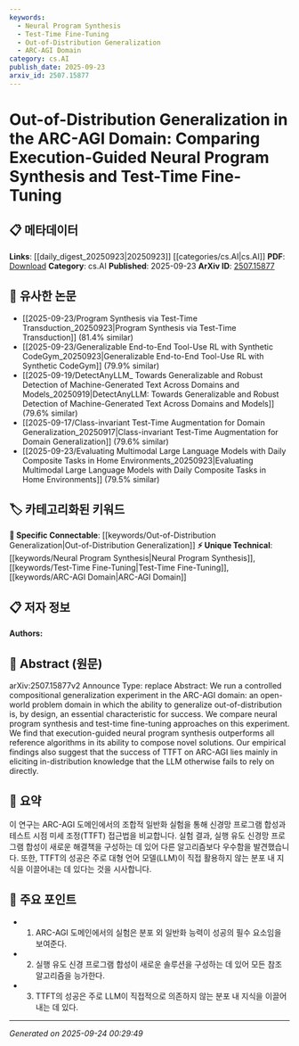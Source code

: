 ```yaml
---
keywords:
  - Neural Program Synthesis
  - Test-Time Fine-Tuning
  - Out-of-Distribution Generalization
  - ARC-AGI Domain
category: cs.AI
publish_date: 2025-09-23
arxiv_id: 2507.15877
---
```


<!-- KEYWORD_LINKING_METADATA:
{
  "processed_timestamp": "2025-09-24T00:29:49.523717",
  "vocabulary_version": "1.0",
  "selected_keywords": [
    "Neural Program Synthesis",
    "Test-Time Fine-Tuning",
    "Out-of-Distribution Generalization",
    "ARC-AGI Domain"
  ],
  "rejected_keywords": [],
  "similarity_scores": {
    "Neural Program Synthesis": 0.78,
    "Test-Time Fine-Tuning": 0.77,
    "Out-of-Distribution Generalization": 0.81,
    "ARC-AGI Domain": 0.79
  },
  "extraction_method": "AI_prompt_based",
  "budget_applied": true,
  "candidates_json": {
    "candidates": [
      {
        "surface": "neural program synthesis",
        "canonical": "Neural Program Synthesis",
        "aliases": [
          "program synthesis",
          "NPS"
        ],
        "category": "unique_technical",
        "rationale": "Neural program synthesis is a specialized technique relevant to the ARC-AGI domain, offering unique insights into compositional generalization.",
        "novelty_score": 0.75,
        "connectivity_score": 0.65,
        "specificity_score": 0.85,
        "link_intent_score": 0.78
      },
      {
        "surface": "test-time fine-tuning",
        "canonical": "Test-Time Fine-Tuning",
        "aliases": [
          "TTFT"
        ],
        "category": "unique_technical",
        "rationale": "Test-time fine-tuning is a distinct approach that enhances model adaptability, crucial for out-of-distribution generalization.",
        "novelty_score": 0.68,
        "connectivity_score": 0.72,
        "specificity_score": 0.82,
        "link_intent_score": 0.77
      },
      {
        "surface": "out-of-distribution generalization",
        "canonical": "Out-of-Distribution Generalization",
        "aliases": [
          "OOD generalization"
        ],
        "category": "specific_connectable",
        "rationale": "This concept is central to the ARC-AGI domain, facilitating connections with other generalization techniques.",
        "novelty_score": 0.58,
        "connectivity_score": 0.85,
        "specificity_score": 0.78,
        "link_intent_score": 0.81
      },
      {
        "surface": "ARC-AGI domain",
        "canonical": "ARC-AGI Domain",
        "aliases": [
          "ARC domain"
        ],
        "category": "unique_technical",
        "rationale": "The ARC-AGI domain is a specific context for studying generalization, providing a unique framework for related research.",
        "novelty_score": 0.72,
        "connectivity_score": 0.62,
        "specificity_score": 0.88,
        "link_intent_score": 0.79
      }
    ],
    "ban_list_suggestions": [
      "experiment",
      "success",
      "ability"
    ]
  },
  "decisions": [
    {
      "candidate_surface": "neural program synthesis",
      "resolved_canonical": "Neural Program Synthesis",
      "decision": "linked",
      "scores": {
        "novelty": 0.75,
        "connectivity": 0.65,
        "specificity": 0.85,
        "link_intent": 0.78
      }
    },
    {
      "candidate_surface": "test-time fine-tuning",
      "resolved_canonical": "Test-Time Fine-Tuning",
      "decision": "linked",
      "scores": {
        "novelty": 0.68,
        "connectivity": 0.72,
        "specificity": 0.82,
        "link_intent": 0.77
      }
    },
    {
      "candidate_surface": "out-of-distribution generalization",
      "resolved_canonical": "Out-of-Distribution Generalization",
      "decision": "linked",
      "scores": {
        "novelty": 0.58,
        "connectivity": 0.85,
        "specificity": 0.78,
        "link_intent": 0.81
      }
    },
    {
      "candidate_surface": "ARC-AGI domain",
      "resolved_canonical": "ARC-AGI Domain",
      "decision": "linked",
      "scores": {
        "novelty": 0.72,
        "connectivity": 0.62,
        "specificity": 0.88,
        "link_intent": 0.79
      }
    }
  ]
}
-->

# Out-of-Distribution Generalization in the ARC-AGI Domain: Comparing Execution-Guided Neural Program Synthesis and Test-Time Fine-Tuning

## 📋 메타데이터

**Links**: [[daily_digest_20250923|20250923]] [[categories/cs.AI|cs.AI]]
**PDF**: [Download](https://arxiv.org/pdf/2507.15877.pdf)
**Category**: cs.AI
**Published**: 2025-09-23
**ArXiv ID**: [2507.15877](https://arxiv.org/abs/2507.15877)

## 🔗 유사한 논문
- [[2025-09-23/Program Synthesis via Test-Time Transduction_20250923|Program Synthesis via Test-Time Transduction]] (81.4% similar)
- [[2025-09-23/Generalizable End-to-End Tool-Use RL with Synthetic CodeGym_20250923|Generalizable End-to-End Tool-Use RL with Synthetic CodeGym]] (79.9% similar)
- [[2025-09-19/DetectAnyLLM_ Towards Generalizable and Robust Detection of Machine-Generated Text Across Domains and Models_20250919|DetectAnyLLM: Towards Generalizable and Robust Detection of Machine-Generated Text Across Domains and Models]] (79.6% similar)
- [[2025-09-17/Class-invariant Test-Time Augmentation for Domain Generalization_20250917|Class-invariant Test-Time Augmentation for Domain Generalization]] (79.6% similar)
- [[2025-09-23/Evaluating Multimodal Large Language Models with Daily Composite Tasks in Home Environments_20250923|Evaluating Multimodal Large Language Models with Daily Composite Tasks in Home Environments]] (79.5% similar)

## 🏷️ 카테고리화된 키워드
**🔗 Specific Connectable**: [[keywords/Out-of-Distribution Generalization|Out-of-Distribution Generalization]]
**⚡ Unique Technical**: [[keywords/Neural Program Synthesis|Neural Program Synthesis]], [[keywords/Test-Time Fine-Tuning|Test-Time Fine-Tuning]], [[keywords/ARC-AGI Domain|ARC-AGI Domain]]

## 📋 저자 정보

**Authors:** 

## 📄 Abstract (원문)

arXiv:2507.15877v2 Announce Type: replace 
Abstract: We run a controlled compositional generalization experiment in the ARC-AGI domain: an open-world problem domain in which the ability to generalize out-of-distribution is, by design, an essential characteristic for success. We compare neural program synthesis and test-time fine-tuning approaches on this experiment. We find that execution-guided neural program synthesis outperforms all reference algorithms in its ability to compose novel solutions. Our empirical findings also suggest that the success of TTFT on ARC-AGI lies mainly in eliciting in-distribution knowledge that the LLM otherwise fails to rely on directly.

## 📝 요약

이 연구는 ARC-AGI 도메인에서의 조합적 일반화 실험을 통해 신경망 프로그램 합성과 테스트 시점 미세 조정(TTFT) 접근법을 비교합니다. 실험 결과, 실행 유도 신경망 프로그램 합성이 새로운 해결책을 구성하는 데 있어 다른 알고리즘보다 우수함을 발견했습니다. 또한, TTFT의 성공은 주로 대형 언어 모델(LLM)이 직접 활용하지 않는 분포 내 지식을 이끌어내는 데 있다는 것을 시사합니다.

## 🎯 주요 포인트

- 1. ARC-AGI 도메인에서의 실험은 분포 외 일반화 능력이 성공의 필수 요소임을 보여준다.
- 2. 실행 유도 신경 프로그램 합성이 새로운 솔루션을 구성하는 데 있어 모든 참조 알고리즘을 능가한다.
- 3. TTFT의 성공은 주로 LLM이 직접적으로 의존하지 않는 분포 내 지식을 이끌어내는 데 있다.


---

*Generated on 2025-09-24 00:29:49*